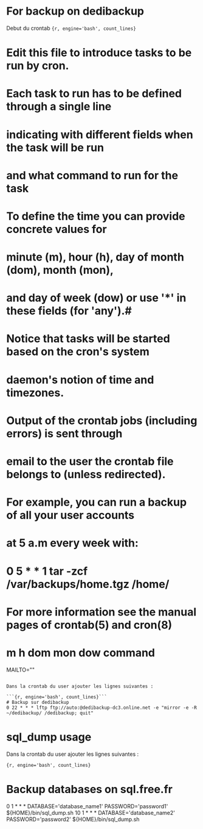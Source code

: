 # For backup on dedibackup
Debut du crontab
```{r, engine='bash', count_lines}```
# Edit this file to introduce tasks to be run by cron.
#
# Each task to run has to be defined through a single line
# indicating with different fields when the task will be run
# and what command to run for the task
#
# To define the time you can provide concrete values for
# minute (m), hour (h), day of month (dom), month (mon),
# and day of week (dow) or use '*' in these fields (for 'any').#
# Notice that tasks will be started based on the cron's system
# daemon's notion of time and timezones.
#
# Output of the crontab jobs (including errors) is sent through
# email to the user the crontab file belongs to (unless redirected).
#
# For example, you can run a backup of all your user accounts
# at 5 a.m every week with:
# 0 5 * * 1 tar -zcf /var/backups/home.tgz /home/
#
# For more information see the manual pages of crontab(5) and cron(8)
#
# m h  dom mon dow   command

MAILTO=""
```

Dans la crontab du user ajouter les lignes suivantes :

```{r, engine='bash', count_lines}```
# Backup sur dedibackup
0 22 * * * lftp ftp://auto:@dedibackup-dc3.online.net -e "mirror -e -R ~/dedibackup/ /dedibackup; quit"
```

# sql_dump usage
Dans la crontab du user ajouter les lignes suivantes :

```{r, engine='bash', count_lines}```
# Backup databases on sql.free.fr
0 1 * * * DATABASE='database_name1' PASSWORD='password1' ${HOME}/bin/sql_dump.sh
10 1 * * * DATABASE='database_name2' PASSWORD='password2' ${HOME}/bin/sql_dump.sh
```
